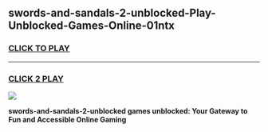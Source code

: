 
## swords-and-sandals-2-unblocked-Play-Unblocked-Games-Online-01ntx
<h3>
<a href="https://premium76.site?title=swords-and-sandals-2-unblocked&ref=25A">CLICK TO PLAY</a></h3>
<hr>

<h3>
<a href="https://premium76.site?title=swords-and-sandals-2-unblocked&ref=25A">CLICK 2 PLAY</a>
  
</h3>

<a href="https://premium76.site?title=swords-and-sandals-2-unblocked&ref=25A"><img src="https://clearcache.store/games.png"></a>


**swords-and-sandals-2-unblocked games unblocked: Your Gateway to Fun and Accessible Online Gaming**
